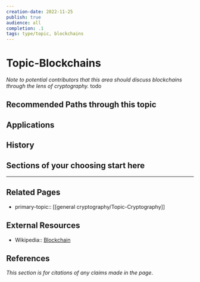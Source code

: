```yaml
---
creation-date: 2022-11-25
publish: true
audience: all
completion: .1
tags: type/topic, blockchains
---
```

# Topic-Blockchains
*Note to potential contributors that this area should discuss blockchains through the lens of cryptography.*
todo

## Recommended Paths through this topic

## Applications

## History

## Sections of your choosing start here


---
## Related Pages
- primary-topic:: [[general cryptography/Topic-Cryptography]]

## External Resources
- Wikipedia:: [Blockchain](https://en.wikipedia.org/wiki/Blockchain)

## References
*This section is for citations of any claims made in the page*.